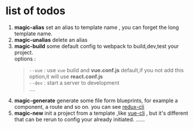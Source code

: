 # list of todos
   1. __magic-alias__ set an alias to template name , you can forget the long template name.
   2. __magic-unalias__ delete an alias
   3. __magic-build__ some default config to webpack to build,dev,test your project.  
    options :  
      > `--vue` : use `vue` build and __vue.conf.js__ default,if you not add this option,it will use __react.conf.js__  
      > `--dev` : start a server to development  
      ....
   4. __magic-generate__ generate some file form blueprints, for example a component, a route and so on. you can see [redux-cli](https://github.com/SpencerCDixon/redux-cli)
   5. __magic-new__ init a project from a template ,like [vue-cli](https://github.com/vuejs/vue-cli) , but it's different that can be rerun to config your already initiated.
  ......